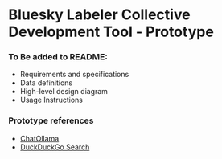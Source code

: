 # Bluesky Labeler Collective Development Tool - Prototype

### To Be added to README:

- Requirements and specifications
- Data definitions
- High-level design diagram
- Usage Instructions

### Prototype references
- [ChatOllama](https://python.langchain.com/v0.2/api_reference/ollama/chat_models/langchain_ollama.chat_models.ChatOllama.html#)
- [DuckDuckGo Search](https://python.langchain.com/docs/integrations/tools/ddg/)
